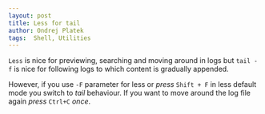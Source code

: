 ```yaml
---
layout: post
title: Less for tail
author: Ondrej Platek
tags:  Shell, Utilities
---
```


``Less`` is nice for previewing, searching and moving around in logs but ``tail -f`` is nice for following logs to which content is gradually appended.

However, if you use ``-F`` parameter for less or *press* ``Shift + F`` in less default mode you switch to  *tail* behaviour.
If you want to move around the log file again *press* ``Ctrl+C`` *once*.
